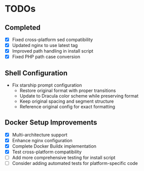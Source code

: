 # TODOs

## Completed
- [x] Fixed cross-platform sed compatibility
- [x] Updated nginx to use latest tag
- [x] Improved path handling in install script
- [x] Fixed PHP path case conversion

## Shell Configuration
- Fix starship prompt configuration
  - Restore original format with proper transitions
  - Update to Dracula color scheme while preserving format
  - Keep original spacing and segment structure
  - Reference original config for exact formatting

## Docker Setup Improvements
- [x] Multi-architecture support
- [x] Enhance nginx configuration
- [x] Complete Docker Buildx implementation
- [x] Test cross-platform compatibility
- [ ] Add more comprehensive testing for install script
- [ ] Consider adding automated tests for platform-specific code
